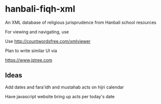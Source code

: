 # hanbali-fiqh-xml
An XML database of religious jurisprudence from Hanbali school resources

For viewing and navigating, use

Use http://countwordsfree.com/xmlviewer

Plan to write similar UI via 

https://www.jstree.com

## Ideas
Add dates and fara'idh and mustahab acts on hijri calendar

Have javascript website bring up acts per today's date
